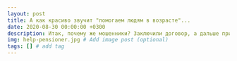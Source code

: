 ```yaml
---
layout: post
title: А как красиво звучит "помогаем людям в возрасте"...
date: 2020-08-30 00:00:00 +0300
description: Итак, почему же мошенники? Заключили договор, а дальше приедем завтра, а завтра опять завтра. Потом оказалось, что все взятые деньги потрачены. 
img: help-pensioner.jpg # Add image post (optional)
tags: [] # add tag
---
```


